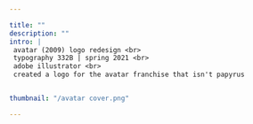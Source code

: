 ```yaml
---

title: ""
description: ""
intro: |
 avatar (2009) logo redesign <br>
 typography 332B | spring 2021 <br>
 adobe illustrator <br>
 ​created a logo for the avatar franchise that isn't papyrus


thumbnail: "/avatar cover.png"

---
```

